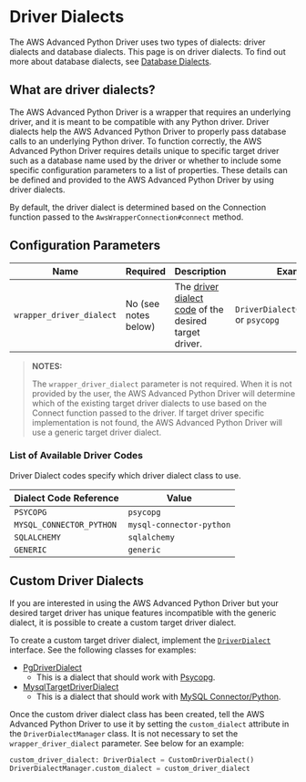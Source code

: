# Driver Dialects

The AWS Advanced Python Driver uses two types of dialects: driver dialects and database dialects. This page is on driver dialects. To find out more about database dialects, see [Database Dialects](./DatabaseDialects.md).

## What are driver dialects?

The AWS Advanced Python Driver is a wrapper that requires an underlying driver, and it is meant to be compatible with any Python driver. Driver dialects help the AWS Advanced Python Driver to properly pass database calls to an underlying Python driver. To function correctly, the AWS Advanced Python Driver requires details unique to specific target driver such as a database name used by the driver or whether to include some specific configuration parameters to a list of properties. These details can be defined and provided to the AWS Advanced Python Driver by using driver dialects.

By default, the driver dialect is determined based on the Connection function passed to the `AwsWrapperConnection#connect` method.

## Configuration Parameters

| Name                     | Required             | Description                                                                              | Example                                   |
|--------------------------|----------------------|------------------------------------------------------------------------------------------|-------------------------------------------|
| `wrapper_driver_dialect` | No (see notes below) | The [driver dialect code](#list-of-available-driver-codes) of the desired target driver. | `DriverDialectCodes.PSYCOPG` or `psycopg` |

> **NOTES:**
>
> The `wrapper_driver_dialect` parameter is not required. When it is not provided by the user, the AWS Advanced Python Driver will determine which of the existing target driver dialects to use based on the Connect function passed to the driver. If target driver specific implementation is not found, the AWS Advanced Python Driver will use a generic target driver dialect.


### List of Available Driver Codes

Driver Dialect codes specify which driver dialect class to use. 

| Dialect Code Reference   | Value                    |
|--------------------------|--------------------------|
| `PSYCOPG`                | `psycopg`                |
| `MYSQL_CONNECTOR_PYTHON` | `mysql-connector-python` |
| `SQLALCHEMY`             | `sqlalchemy`             |
| `GENERIC`                | `generic`                |

## Custom Driver Dialects

If you are interested in using the AWS Advanced Python Driver but your desired target driver has unique features incompatible with the generic dialect, it is possible to create a custom target driver dialect.

To create a custom target driver dialect, implement the [`DriverDialect`](../../aws_advanced_python_wrapper/driver_dialect.py) interface. See the following classes for examples:

- [PgDriverDialect](../../aws_advanced_python_wrapper/pg_driver_dialect.py)
    - This is a dialect that should work with [Psycopg](https://github.com/psycopg/psycopg).
- [MysqlTargetDriverDialect](../../aws_advanced_python_wrapper/mysql_driver_dialect.py)
    - This is a dialect that should work with [MySQL Connector/Python](https://github.com/mysql/mysql-connector-python).

Once the custom driver dialect class has been created, tell the AWS Advanced Python Driver to use it by setting the `custom_dialect` attribute in the `DriverDialectManager` class. It is not necessary to set the `wrapper_driver_dialect` parameter. See below for an example:

```python
custom_driver_dialect: DriverDialect = CustomDriverDialect()
DriverDialectManager.custom_dialect = custom_driver_dialect
```
